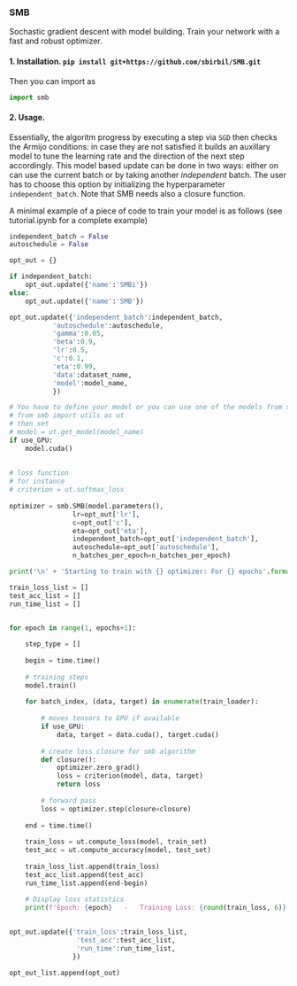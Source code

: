 ### SMB

Sochastic gradient descent with model building. Train your network with a fast and robust optimizer. 

  
 
#### 1. Installation. `pip install git+https://github.com/sbirbil/SMB.git`

Then you can import as 
```python
import smb
```

#### 2. Usage. 
Essentially, the algoritm progress by executing a step via `SGD` then checks the Armijo conditions: in case they are not satisfied it builds an auxillary model to tune the learning rate and the direction of the next step accordingly. This model based update can be done in two ways: either on can use the current batch or by taking another *independent* batch. The user has to choose this option by initializing the hyperparameter `independent_batch`. Note that SMB needs also a closure function.

A minimal example of a piece of code to train your model is as follows (see tutorial.ipynb for a complete example)
```python
independent_batch = False
autoschedule = False

opt_out = {}

if independent_batch:
    opt_out.update({'name':'SMBi'})
else:
    opt_out.update({'name':'SMB'})

opt_out.update({'independent_batch':independent_batch, 
           'autoschedule':autoschedule, 
           'gamma':0.05, 
           'beta':0.9, 
           'lr':0.5, 
           'c':0.1, 
           'eta':0.99, 
           'data':dataset_name, 
           'model':model_name, 
           })

# You have to define your model or you can use one of the models from smb/utils.py by importing 
# from smb import utils as ut
# then set 
# model = ut.get_model(model_name)
if use_GPU:
    model.cuda()
 
 
# loss function
# for instance 
# criterion = ut.softmax_loss
 
optimizer = smb.SMB(model.parameters(), 
                lr=opt_out['lr'], 
                c=opt_out['c'], 
                eta=opt_out['eta'], 
                independent_batch=opt_out['independent_batch'], 
                autoschedule=opt_out['autoschedule'],
                n_batches_per_epoch=n_batches_per_epoch)

print('\n' + 'Starting to train with {} optimizer: For {} epochs'.format(opt_out['name'], epochs))

train_loss_list = []
test_acc_list = []
run_time_list = []


for epoch in range(1, epochs+1):
    
    step_type = []
        
    begin = time.time()
    
    # training steps
    model.train()
    
    for batch_index, (data, target) in enumerate(train_loader):
        
        # moves tensors to GPU if available
        if use_GPU:
            data, target = data.cuda(), target.cuda() 
            
        # create loss closure for smb algorithm
        def closure():
            optimizer.zero_grad()
            loss = criterion(model, data, target)
            return loss
        
        # forward pass
        loss = optimizer.step(closure=closure)
        
    end = time.time()
        
    train_loss = ut.compute_loss(model, train_set)
    test_acc = ut.compute_accuracy(model, test_set)
        
    train_loss_list.append(train_loss)
    test_acc_list.append(test_acc)
    run_time_list.append(end-begin)
        
    # Display loss statistics
    print(f'Epoch: {epoch}   -   Training Loss: {round(train_loss, 6)}  -  Test Accuracy: {round(test_acc, 6)}  -  Time: {round(end-begin, 2)}')

    
opt_out.update({'train_loss':train_loss_list,
                 'test_acc':test_acc_list,
                 'run_time':run_time_list,
                })

opt_out_list.append(opt_out)
```
